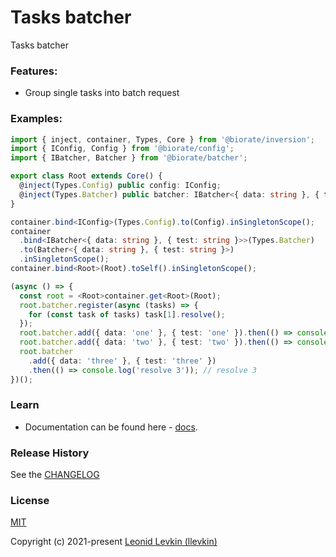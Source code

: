 # Tasks batcher

Tasks batcher

### Features:

- Group single tasks into batch request

### Examples:

```ts
import { inject, container, Types, Core } from '@biorate/inversion';
import { IConfig, Config } from '@biorate/config';
import { IBatcher, Batcher } from '@biorate/batcher';

export class Root extends Core() {
  @inject(Types.Config) public config: IConfig;
  @inject(Types.Batcher) public batcher: IBatcher<{ data: string }, { test: string }>;
}

container.bind<IConfig>(Types.Config).to(Config).inSingletonScope();
container
  .bind<IBatcher<{ data: string }, { test: string }>>(Types.Batcher)
  .to(Batcher<{ data: string }, { test: string }>)
  .inSingletonScope();
container.bind<Root>(Root).toSelf().inSingletonScope();

(async () => {
  const root = <Root>container.get<Root>(Root);
  root.batcher.register(async (tasks) => {
    for (const task of tasks) task[1].resolve();
  });
  root.batcher.add({ data: 'one' }, { test: 'one' }).then(() => console.log('resolve 1')); // resolve 3
  root.batcher.add({ data: 'two' }, { test: 'two' }).then(() => console.log('resolve 2')); // resolve 3
  root.batcher
    .add({ data: 'three' }, { test: 'three' })
    .then(() => console.log('resolve 3')); // resolve 3
})();
```

### Learn

- Documentation can be found here - [docs](https://biorate.github.io/core/modules/batcher.html).

### Release History

See the [CHANGELOG](https://github.com/biorate/core/blob/master/packages/%40biorate/batcher/CHANGELOG.md)

### License

[MIT](https://github.com/biorate/core/blob/master/packages/%40biorate/batcher/LICENSE)

Copyright (c) 2021-present [Leonid Levkin (llevkin)](mailto:llevkin@yandex.ru)
